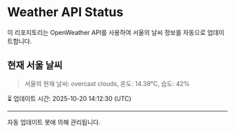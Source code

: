 
# Weather API Status

이 리포지토리는 OpenWeather API를 사용하여 서울의 날씨 정보를 자동으로 업데이트합니다.

## 현재 서울 날씨
> 서울의 현재 날씨: overcast clouds, 온도: 14.38°C, 습도: 42%

⏳ 업데이트 시간: 2025-10-20 14:12:30 (UTC)

---
자동 업데이트 봇에 의해 관리됩니다.
